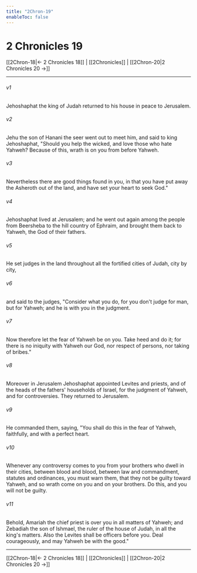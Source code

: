 ```yaml
---
title: "2Chron-19"
enableToc: false
---
```


# 2 Chronicles 19

[[2Chron-18|← 2 Chronicles 18]] | [[2Chronicles]] | [[2Chron-20|2 Chronicles 20 →]]
***



###### v1 
Jehoshaphat the king of Judah returned to his house in peace to Jerusalem. 

###### v2 
Jehu the son of Hanani the seer went out to meet him, and said to king Jehoshaphat, "Should you help the wicked, and love those who hate Yahweh? Because of this, wrath is on you from before Yahweh. 

###### v3 
Nevertheless there are good things found in you, in that you have put away the Asheroth out of the land, and have set your heart to seek God." 

###### v4 
Jehoshaphat lived at Jerusalem; and he went out again among the people from Beersheba to the hill country of Ephraim, and brought them back to Yahweh, the God of their fathers. 

###### v5 
He set judges in the land throughout all the fortified cities of Judah, city by city, 

###### v6 
and said to the judges, "Consider what you do, for you don't judge for man, but for Yahweh; and he is with you in the judgment. 

###### v7 
Now therefore let the fear of Yahweh be on you. Take heed and do it; for there is no iniquity with Yahweh our God, nor respect of persons, nor taking of bribes." 

###### v8 
Moreover in Jerusalem Jehoshaphat appointed Levites and priests, and of the heads of the fathers' households of Israel, for the judgment of Yahweh, and for controversies. They returned to Jerusalem. 

###### v9 
He commanded them, saying, "You shall do this in the fear of Yahweh, faithfully, and with a perfect heart. 

###### v10 
Whenever any controversy comes to you from your brothers who dwell in their cities, between blood and blood, between law and commandment, statutes and ordinances, you must warn them, that they not be guilty toward Yahweh, and so wrath come on you and on your brothers. Do this, and you will not be guilty. 

###### v11 
Behold, Amariah the chief priest is over you in all matters of Yahweh; and Zebadiah the son of Ishmael, the ruler of the house of Judah, in all the king's matters. Also the Levites shall be officers before you. Deal courageously, and may Yahweh be with the good."

***
[[2Chron-18|← 2 Chronicles 18]] | [[2Chronicles]] | [[2Chron-20|2 Chronicles 20 →]]
